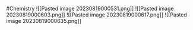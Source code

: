 #Chemistry
![[Pasted image 20230819000531.png]]
![[Pasted image 20230819000603.png]]
![[Pasted image 20230819000617.png]]
![[Pasted image 20230819000635.png]]